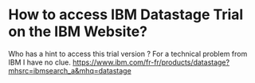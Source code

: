 
# How to access IBM Datastage Trial on the IBM Website?


Who has a hint to access this trial version ?
For a technical problem from IBM I have no clue.
https://www.ibm.com/fr-fr/products/datastage?mhsrc=ibmsearch_a&mhq=datastage

        